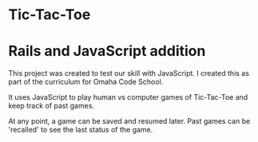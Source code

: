 # Tic-Tac-Toe
# Rails and JavaScript addition

This project was created to test our skill with JavaScript. I created this as part of the curriculum for 
Omaha Code School.

It uses JavaScript to play human vs computer games of Tic-Tac-Toe and keep track of past games.

At any point, a game can be saved and resumed later. Past games can be 'recalled' to see the last status of the game.
